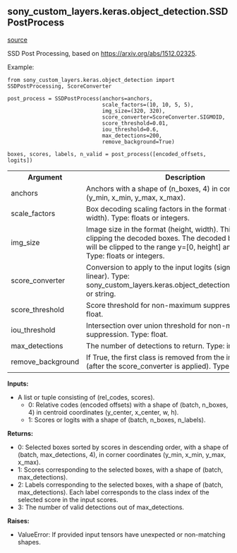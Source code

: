 <h2>sony_custom_layers.keras.object_detection.SSDPostProcess</h2>

[source](ssd_post_process.py)
<p>SSD Post Processing, based on <a href="https://arxiv.org/abs/1512.02325">https://arxiv.org/abs/1512.02325</a>.</p>
<p>Example:</p>

```
from sony_custom_layers.keras.object_detection import SSDPostProcessing, ScoreConverter

post_process = SSDPostProcess(anchors=anchors,
                              scale_factors=(10, 10, 5, 5),
                              img_size=(320, 320),
                              score_converter=ScoreConverter.SIGMOID,
                              score_threshold=0.01,
                              iou_threshold=0.6,
                              max_detections=200,
                              remove_background=True)

boxes, scores, labels, n_valid = post_process([encoded_offsets, logits])
```

<table>
    <tr>
        <th>Argument</th>
        <th>Description</th>
    </tr>
    <tr>
        <td>anchors</td>
        <td>Anchors with a shape of (n_boxes, 4) in corner coordinates (y_min, x_min, y_max, x_max).</td>
    </tr>
    <tr>
        <td>scale_factors</td>
        <td>Box decoding scaling factors in the format (y, x, height, width). Type: floats or integers.</td>
    </tr>
    <tr>
        <td>img_size</td>
        <td>Image size in the format (height, width). This is used for clipping the decoded boxes. The decoded box coordinates will be clipped to the range y=[0, height] and x=[0, width]. Type: floats or integers.</td>
    </tr>
    <tr>
        <td>score_converter</td>
        <td>Conversion to apply to the input logits (sigmoid, softmax, or linear). Type: sony_custom_layers.keras.object_detection.ScoreConverter or string. </td>
    </tr>
    <tr>
        <td>score_threshold</td>
        <td>Score threshold for non-maximum suppression. Type: float.</td>
    </tr>
    <tr>
        <td>iou_threshold</td>
        <td>Intersection over union threshold for non-maximum suppression. Type: float.</td>
    </tr>
    <tr>
        <td>max_detections</td>
        <td>The number of detections to return. Type: integer.</td>
    </tr>
    <tr>
        <td>remove_background</td>
        <td>If True, the first class is removed from the input scores (after the score_converter is applied). Type: boolean.</td>
    </tr>
</table>

<p><strong>Inputs:</strong></p>
<ul>
    <li>A list or tuple consisting of (rel_codes, scores).
        <ul>
            <li>0: Relative codes (encoded offsets) with a shape of (batch, n_boxes, 4) in centroid coordinates (y_center, x_center, w, h).</li>
            <li>1: Scores or logits with a shape of (batch, n_boxes, n_labels).</li>
        </ul>
    </li>
</ul>
<p><strong>Returns:</strong></p>
<ul>
    <li>0: Selected boxes sorted by scores in descending order, with a shape of (batch, max_detections, 4), in corner coordinates (y_min, x_min, y_max, x_max).</li>
    <li>1: Scores corresponding to the selected boxes, with a shape of (batch, max_detections).</li>
    <li>2: Labels corresponding to the selected boxes, with a shape of (batch, max_detections). Each label corresponds to the class index of the selected score in the input scores.</li>
    <li>3: The number of valid detections out of max_detections.</li>
</ul>
<p><strong>Raises:</strong></p>
<ul>
    <li>ValueError: If provided input tensors have unexpected or non-matching shapes.</li>
</ul>

</body>
</html>

